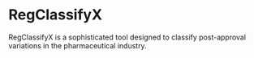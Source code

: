 # RegClassifyX
RegClassifyX is a sophisticated tool designed to classify post-approval variations in the pharmaceutical industry.
